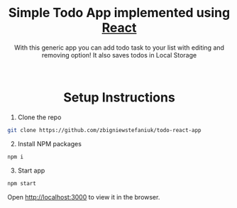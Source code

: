 <br />
<h1 align="center">Simple Todo App implemented using <a href="https://reactjs.org/">React</a></h1>

<p align="center">With this generic app you can add todo task to your list with editing and removing option! It also saves todos in Local Storage</p>
<br />

<h1 align="center">Setup Instructions</h1>


1. Clone the repo
```sh
git clone https://github.com/zbigniewstefaniuk/todo-react-app
```
2. Install NPM packages
```sh
npm i
```
3. Start app
```sh
npm start
```

Open [http://localhost:3000](http://localhost:3000) to view it in the browser.
